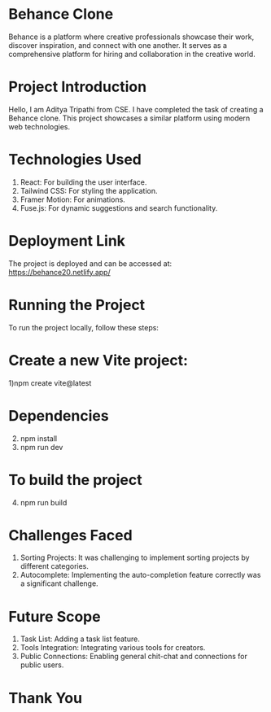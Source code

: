 # Behance Clone

Behance is a platform where creative professionals showcase their work, discover inspiration, and connect with one another. It serves as a comprehensive platform for hiring and collaboration in the creative world.

# Project Introduction
Hello, I am Aditya Tripathi from CSE. I have completed the task of creating a Behance clone. This project showcases a similar platform using modern web technologies.

# Technologies Used
1) React: For building the user interface.
2) Tailwind CSS: For styling the application.
3) Framer Motion: For animations.
4) Fuse.js: For dynamic suggestions and search functionality.

# Deployment Link 
The project is deployed and can be accessed at: https://behance20.netlify.app/

# Running the Project
To run the project locally, follow these steps:

# Create a new Vite project:
1)npm create vite@latest

# Dependencies
2) npm install
3) npm run dev

# To build the project
4) npm run build

# Challenges Faced
1) Sorting Projects: It was challenging to implement sorting projects by different categories.
2) Autocomplete: Implementing the auto-completion feature correctly was a significant challenge.

# Future Scope
1) Task List: Adding a task list feature.
2) Tools Integration: Integrating various tools for creators.
3) Public Connections: Enabling general chit-chat and connections for public users.

# Thank You

